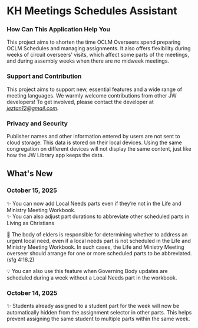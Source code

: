 # KH Meetings Schedules Assistant

### How Can This Application Help You
This project aims to shorten the time OCLM Overseers spend preparing OCLM Schedules and managing assignments. It also offers flexibility during weeks of circuit overseers' visits, which affect some parts of the meetings, and during assembly weeks when there are no midweek meetings.


### Support and Contribution 
This project aims to support new, essential features and a wide range of meeting languages. We warmly welcome contributions from other JW developers! To get involved, please contact the developer at *jeztan12@gmail.com*.

### Privacy and Security
Publisher names and other information entered by users are not sent to cloud storage. This data is stored on their local devices.  Using the same congregation on different devices will not display the same content, just like how the JW Library app keeps the data.

## What's New
### October 15, 2025
✨ You can now add Local Needs parts even if they’re not in the Life and Ministry Meeting Workbook.
<br>
✨ You can also adjust part durations to abbreviate other scheduled parts in Living as Christians

📖 The body of elders is responsible for determining whether to address an urgent local need, even if a local needs part is not scheduled in the Life and Ministry Meeting Workbook. In such cases, the Life and Ministry Meeting overseer should arrange for one or more scheduled parts to be abbreviated. (sfg 4:18.2)

💡 You can also use this feature when Governing Body updates are scheduled during a week without a Local Needs part in the workbook.

### October 14, 2025
✨ Students already assigned to a student part for the week will now be automatically hidden from the assignment selector in other parts.
This helps prevent assigning the same student to multiple parts within the same week.

